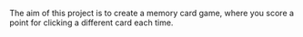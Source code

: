 The aim of this project is to create a memory card game, where you score a point for clicking a different card each time.